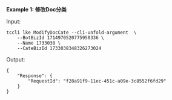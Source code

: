 **Example 1: 修改Doc分类**



Input: 

```
tccli lke ModifyDocCate --cli-unfold-argument  \
    --BotBizId 1714970520775950336 \
    --Name 1733038 \
    --CateBizId 1733038348326273024
```

Output: 
```
{
    "Response": {
        "RequestId": "f28a91f9-11ec-451c-a09e-3c8552f6fd29"
    }
}
```

